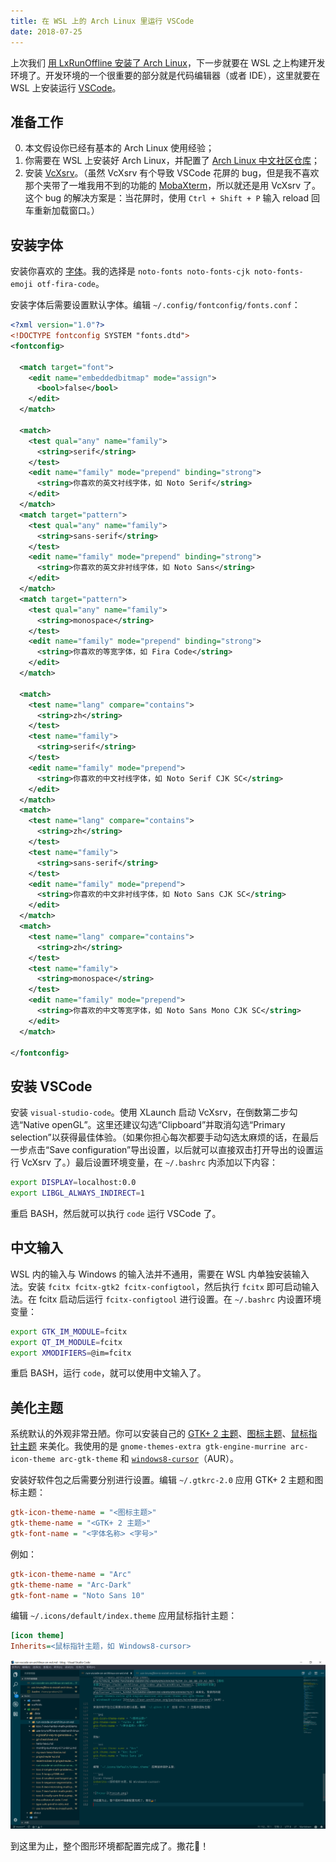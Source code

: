 ```yaml
---
title: 在 WSL 上的 Arch Linux 里运行 VSCode
date: 2018-07-25
---
```


上次我们 [用 LxRunOffline 安装了 Arch Linux](/research/use-lxrunoffline-to-install-arch-linux/)，下一步就要在 WSL 之上构建开发环境了。开发环境的一个很重要的部分就是代码编辑器（或者 IDE），这里就要在 WSL 上安装运行 [VSCode](https://code.visualstudio.com/)。

<!-- more -->

## 准备工作

0. 本文假设你已经有基本的 Arch Linux 使用经验；
1. 你需要在 WSL 上安装好 Arch Linux，并配置了 [Arch Linux 中文社区仓库](https://www.archlinuxcn.org/archlinux-cn-repo-and-mirror/)；
2. 安装 [VcXsrv](https://sourceforge.net/projects/vcxsrv/)。（虽然 VcXsrv 有个导致 VSCode 花屏的 bug，但是我不喜欢那个夹带了一堆我用不到的功能的 [MobaXterm](https://mobaxterm.mobatek.net/)，所以就还是用 VcXsrv 了。这个 bug 的解决方案是：当花屏时，使用 `Ctrl + Shift + P` 输入 reload 回车重新加载窗口。）

## 安装字体

安装你喜欢的 [字体](https://wiki.archlinux.org/index.php/Fonts_%28%E7%AE%80%E4%BD%93%E4%B8%AD%E6%96%87%29)。我的选择是 `noto-fonts noto-fonts-cjk noto-fonts-emoji otf-fira-code`。

安装字体后需要设置默认字体。编辑 `~/.config/fontconfig/fonts.conf`：

```xml
<?xml version="1.0"?>
<!DOCTYPE fontconfig SYSTEM "fonts.dtd">
<fontconfig>

  <match target="font">
    <edit name="embeddedbitmap" mode="assign">
      <bool>false</bool>
    </edit>
  </match>

  <match>
    <test qual="any" name="family">
      <string>serif</string>
    </test>
    <edit name="family" mode="prepend" binding="strong">
      <string>你喜欢的英文衬线字体，如 Noto Serif</string>
    </edit>
  </match>
  <match target="pattern">
    <test qual="any" name="family">
      <string>sans-serif</string>
    </test>
    <edit name="family" mode="prepend" binding="strong">
      <string>你喜欢的英文非衬线字体，如 Noto Sans</string>
    </edit>
  </match>
  <match target="pattern">
    <test qual="any" name="family">
      <string>monospace</string>
    </test>
    <edit name="family" mode="prepend" binding="strong">
      <string>你喜欢的等宽字体，如 Fira Code</string>
    </edit>
  </match>

  <match>
    <test name="lang" compare="contains">
      <string>zh</string>
    </test>
    <test name="family">
      <string>serif</string>
    </test>
    <edit name="family" mode="prepend">
      <string>你喜欢的中文衬线字体，如 Noto Serif CJK SC</string>
    </edit>
  </match>
  <match>
    <test name="lang" compare="contains">
      <string>zh</string>
    </test>
    <test name="family">
      <string>sans-serif</string>
    </test>
    <edit name="family" mode="prepend">
      <string>你喜欢的中文非衬线字体，如 Noto Sans CJK SC</string>
    </edit>
  </match>
  <match>
    <test name="lang" compare="contains">
      <string>zh</string>
    </test>
    <test name="family">
      <string>monospace</string>
    </test>
    <edit name="family" mode="prepend">
      <string>你喜欢的中文等宽字体，如 Noto Sans Mono CJK SC</string>
    </edit>
  </match>

</fontconfig>
```

## 安装 VSCode

安装 `visual-studio-code`。使用 XLaunch 启动 VcXsrv，在倒数第二步勾选“Native openGL”。这里还建议勾选“Clipboard”并取消勾选“Primary selection”以获得最佳体验。（如果你担心每次都要手动勾选太麻烦的话，在最后一步点击“Save configuration”导出设置，以后就可以直接双击打开导出的设置运行 VcXsrv 了。）最后设置环境变量，在 `~/.bashrc` 内添加以下内容：

```bash
export DISPLAY=localhost:0.0
export LIBGL_ALWAYS_INDIRECT=1
```

重启 BASH，然后就可以执行 `code` 运行 VSCode 了。

## 中文输入

WSL 内的输入与 Windows 的输入法并不通用，需要在 WSL 内单独安装输入法。安装 `fcitx fcitx-gtk2 fcitx-configtool`，然后执行 `fcitx` 即可启动输入法。在 fcitx 启动后运行 `fcitx-configtool` 进行设置。在 `~/.bashrc` 内设置环境变量：

```bash
export GTK_IM_MODULE=fcitx
export QT_IM_MODULE=fcitx
export XMODIFIERS=@im=fcitx
```

重启 BASH，运行 `code`，就可以使用中文输入了。

## 美化主题

系统默认的外观非常丑陋。你可以安装自己的 [GTK+ 2 主题](https://wiki.archlinux.org/index.php/GTK%2B_%28%E7%AE%80%E4%BD%93%E4%B8%AD%E6%96%87%29#.E4.B8.BB.E9.A2.98)、[图标主题](https://wiki.archlinux.org/index.php/Icons#Icon_themes)、[鼠标指针主题](https://wiki.archlinux.org/index.php/Cursor_themes_%28%E7%AE%80%E4%BD%93%E4%B8%AD%E6%96%87%29) 来美化。我使用的是 `gnome-themes-extra gtk-engine-murrine arc-icon-theme arc-gtk-theme` 和 [`windows8-cursor`](https://aur.archlinux.org/packages/windows8-cursor/)（AUR）。

安装好软件包之后需要分别进行设置。编辑 `~/.gtkrc-2.0` 应用 GTK+ 2 主题和图标主题：

```ini
gtk-icon-theme-name = "<图标主题>"
gtk-theme-name = "<GTK+ 2 主题>"
gtk-font-name = "<字体名称> <字号>"
```

例如：

```ini
gtk-icon-theme-name = "Arc"
gtk-theme-name = "Arc-Dark"
gtk-font-name = "Noto Sans 10"
```

编辑 `~/.icons/default/index.theme` 应用鼠标指针主题：

```ini
[icon theme]
Inherits=<鼠标指针主题，如 Windows8-cursor>
```

![Enjoy~](finish.png)

到这里为止，整个图形环境都配置完成了。撒花🎉！
